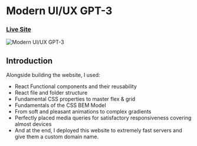 # Modern UI/UX GPT-3
### [Live Site](http://gpt.react.sarahprofile.com/)

![Modern UI/UX GPT-3](https://i.ibb.co/TR5LW9z/image.png)



## Introduction


 Alongside building the website, I used:

- React Functional components and their reusability
- React file and folder structure
- Fundamental CSS properties to master flex & grid
- Fundamentals of the CSS BEM Model
- From soft and pleasant animations to complex gradients
- Perfectly placed media queries for satisfactory responsiveness covering almost devices
- And at the end, I deployed this website to extremely fast servers and give them a custom domain name.
